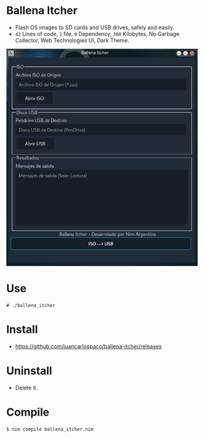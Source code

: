 # Ballena Itcher

- Flash OS images to SD cards and USB drives, safely and easily.
- `42` Lines of code, `1` file, `0` Dependency, `300` Kilobytes, No Garbage Collector, Web Technologies UI, Dark Theme.

![](https://raw.githubusercontent.com/juancarlospaco/ballena-itcher/master/0.png "Spanish Only! / Solo en Espanol!")

# Use

```console
# ./ballena_itcher
```

# Install

- https://github.com/juancarlospaco/ballena-itcher/releases

# Uninstall

- Delete it.

# Compile

```console
$ nim compile ballena_itcher.nim
```
